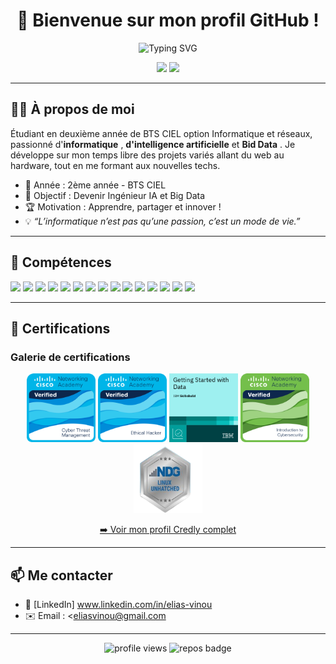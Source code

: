 <h1 align="center">🚀 Bienvenue sur mon profil GitHub !</h1>

<p align="center">
  <img src="https://readme-typing-svg.demolab.com?font=Fira+Code&size=35&duration=2000&pause=800&center=true&vCenter=true&multiline=true&width=750&height=80&lines=Bienvenue+sur+le+profil+d'Elias+!;Étudiant+passionné+d'informatique" alt="Typing SVG" />
</p>

<div align="center">
  <img src="https://github-readme-stats.vercel.app/api?username=Liasscv&hide=prs,issues&show_icons=true&theme=tokyonight" width="48%" />
  <img src="https://github-readme-stats.vercel.app/api/top-langs/?username=Liasscv&layout=compact&theme=tokyonight" width="40%" />
</div>

---

## 👨‍💻 À propos de moi

Étudiant en deuxième année de BTS CIEL option Informatique et réseaux, passionné d'<b>informatique</b> , <b>d'intelligence artificielle</b> et <b>Bid Data</b> .
Je développe sur mon temps libre des projets variés allant du web au hardware, tout en me formant aux nouvelles techs.

- 📅 Année : 2ème année - BTS CIEL
- 🎯 Objectif : Devenir Ingénieur IA et Big Data 
- 🏆 Motivation : Apprendre, partager et innover !
- 💡 <i>“L’informatique n’est pas qu’une passion, c’est un mode de vie.”</i>

---

## 💎 Compétences

<p>
  <img src="https://img.shields.io/badge/C++-00599C?style=for-the-badge&logo=c%2B%2B&logoColor=white"/>
  <img src="https://img.shields.io/badge/Python-3776AB?style=for-the-badge&logo=python&logoColor=white"/>
  <img src="https://img.shields.io/badge/PHP-777BB4?style=for-the-badge&logo=php&logoColor=white"/>
  <img src="https://img.shields.io/badge/HTML5-E34F26?style=for-the-badge&logo=html5&logoColor=white"/>
  <img src="https://img.shields.io/badge/CSS3-1572B6?style=for-the-badge&logo=css3&logoColor=white"/>
  <img src="https://img.shields.io/badge/JS-323330?style=for-the-badge&logo=javascript&logoColor=F7DF1E"/>
  <img src="https://img.shields.io/badge/QT-41CD52?style=for-the-badge&logo=qt&logoColor=white"/>
  <img src="https://img.shields.io/badge/MySQL-4479A1?style=for-the-badge&logo=mysql&logoColor=white"/>
  <img src="https://img.shields.io/badge/Apache-D22128?style=for-the-badge&logo=apache&logoColor=white"/>
  <img src="https://img.shields.io/badge/PowerBI-C51A4A?style=for-the-badge&logo=raspberrypi&logoColor=white"/>
  <img src="https://img.shields.io/badge/Cisco-1BA0D7?style=for-the-badge&logo=cisco&logoColor=white"/>
  <img src="https://img.shields.io/badge/Linux-FCC624?style=for-the-badge&logo=linux&logoColor=black"/>
  <img src="https://img.shields.io/badge/SQL-FCC624?style=for-the-badge&logo=linux&logoColor=black"/>
  <img src="https://img.shields.io/badge/MicrosoftAzure-FCC624?style=for-the-badge&logo=linux&logoColor=black"/>
  <img src="https://img.shields.io/badge/DAX-FCC624?style=for-the-badge&logo=linux&logoColor=black"/>

  
</p>

---

## 📜 Certifications

### Galerie de certifications

<p align="center">
  <img src="cyber-threat-management (1).png" width="110" height="110" title="Cisco Cyber Threat Management"/>
  <img src="ethical-hacker.png" width="110" height="110" title="Cisco Ethical Hacker"/>
  <img src="getting-started-with-data.png" width="110" height="110" title="IBM Getting Started with Data"/>
  <img src="introduction-to-cybersecurity.png" width="110" height="110" title="Cisco Introduction to Cybersecurity"/>
  <img src="ndg2_unhatched.png" width="110" height="110" title="NDG Linux Unhatched"/>
</p>

<p align="center">
  <a href=https://www.credly.com/users/elias-cosme-vinou>➡️ Voir mon profil Credly complet</a>
</p>

---

## 📫 Me contacter

- 💼 [LinkedIn] www.linkedin.com/in/elias-vinou
- ✉️ Email : <eliasvinou@gmail.com

---

<p align="center">
  <img src="https://komarev.com/ghpvc/?username=Liasscv&style=for-the-badge" alt="profile views"/>
  <img src="https://badges.pufler.dev/repos/Liasscv" alt="repos badge" />
</p>